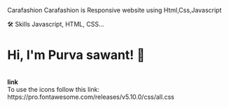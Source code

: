 Carafashion
Carafashion is Responsive website using Html,Css,Javascript

🛠 Skills
Javascript, HTML, CSS...
<h1>Hi, I'm Purva sawant! 👋
</h1>



<br>
<b>link</b>
<br>
To use the icons follow this link: https://pro.fontawesome.com/releases/v5.10.0/css/all.css


